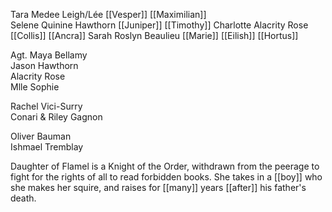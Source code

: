 Tara Medee Leigh/Lée [[Vesper]] [[Maximilian]]  
Selene Quinine Hawthorn [[Juniper]] [[Timothy]] 
Charlotte Alacrity Rose [[Collis]] [[Ancra]] 
Sarah Roslyn Beaulieu [[Marie]] [[Eilish]] [[Hortus]] 
  
Agt. Maya Bellamy  
Jason Hawthorn  
Alacrity Rose  
Mlle Sophie  
  
Rachel Vici-Surry  
Conari & Riley Gagnon  
  
Oliver Bauman  
Ishmael Tremblay  

Daughter of Flamel is a Knight of the Order, withdrawn from the peerage to fight for the rights of all to read forbidden books. She takes in a [[boy]] who she makes her squire, and raises for [[many]] years [[after]] his father's death. 